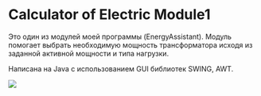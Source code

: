 # Calculator of Electric Module1

Это один из модулей моей программы (EnergyAssistant). 
Модуль помогает выбрать необходимую мощность трансформатора 
исходя из заданной активной мощности и типа нагрузки. 

Написана на Java с использованием GUI библиотек SWING, AWT.

<img src=https://github.com/yakovitalik/CaclElectric-Module1/blob/main/Module1Demo.gif>

